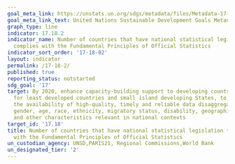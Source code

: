 ```yaml
---
goal_meta_link: https://unstats.un.org/sdgs/metadata/files/Metadata-17-18-02.pdf
goal_meta_link_text: United Nations Sustainable Development Goals Metadata (pdf 468kB)
graph_type: line
indicator: 17.18.2
indicator_name: Number of countries that have national statistical legislation that
  complies with the Fundamental Principles of Official Statistics
indicator_sort_order: '17-18-02'
layout: indicator
permalink: /17-18-2/
published: true
reporting_status: notstarted
sdg_goal: '17'
target: By 2020, enhance capacity-building support to developing countries, including
  for least developed countries and small island developing States, to increase significantly
  the availability of high-quality, timely and reliable data disaggregated by income,
  gender, age, race, ethnicity, migratory status, disability, geographic location
  and other characteristics relevant in national contexts
target_id: '17.18'
title: Number of countries that have national statistical legislation that complies
  with the Fundamental Principles of Official Statistics
un_custodian_agency: UNSD,PARIS21, Regional Commissions,World Bank
un_designated_tier: '2'
---
```

